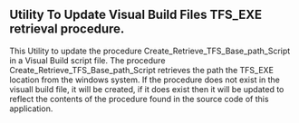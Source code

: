 
## Utility To Update Visual Build Files TFS_EXE retrieval procedure. 

This Utility to update the procedure Create_Retrieve_TFS_Base_path_Script in a Visual Build script file. The procedure Create_Retrieve_TFS_Base_path_Script retrieves the path the TFS_EXE location from the windows system. If the procedure does not exist in the visuall build file, it will be created, if it does exist then it will be updated to reflect the contents of the procedure found in the source code of this application.
